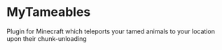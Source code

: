 # MyTameables
Plugin for Minecraft which teleports your tamed animals to your location upon their chunk-unloading
